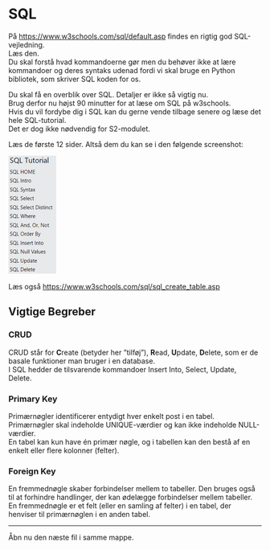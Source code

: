 # SQL

På https://www.w3schools.com/sql/default.asp findes en rigtig god 
SQL-vejledning.   
Læs den.  
Du skal forstå hvad kommandoerne gør men du behøver ikke at lære kommandoer og deres syntaks udenad fordi vi skal bruge en Python bibliotek, som skriver SQL koden for os.

Du skal få en overblik over SQL. Detaljer er ikke så vigtig nu.   
Brug derfor 
nu højst 90 minutter for at læse om SQL på w3schools.   
Hvis du vil fordybe 
dig i SQL kan du gerne vende tilbage senere og læse det hele SQL-tutorial.   
Det er dog ikke nødvendig for S2-modulet.

Læs de første 12 sider. Altså dem du kan se i den følgende screenshot:

![foo](../images/sql.png)

Læs også https://www.w3schools.com/sql/sql_create_table.asp

## Vigtige Begreber

### CRUD

CRUD står for **C**reate (betyder her ”tilføj”), **R**ead, **U**pdate, 
**D**elete, som er de basale funktioner man bruger i en database.   
I SQL 
hedder de tilsvarende kommandoer Insert Into, Select, Update, Delete.

### Primary Key

Primærnøgler identificerer entydigt hver enkelt post i en tabel.   
Primærnøgler skal indeholde UNIQUE-værdier og kan ikke indeholde 
NULL-værdier.   
En tabel kan kun have én primær nøgle, og i tabellen kan den 
bestå af en enkelt eller flere kolonner (felter).

### Foreign Key

En fremmednøgle skaber forbindelser mellem to tabeller. Den bruges også til at forhindre handlinger, der kan ødelægge forbindelser mellem tabeller. En fremmednøgle er et felt (eller en samling af felter) i en tabel, der henviser til primærnøglen i en anden tabel.


-------

Åbn nu den næste fil i samme mappe.
